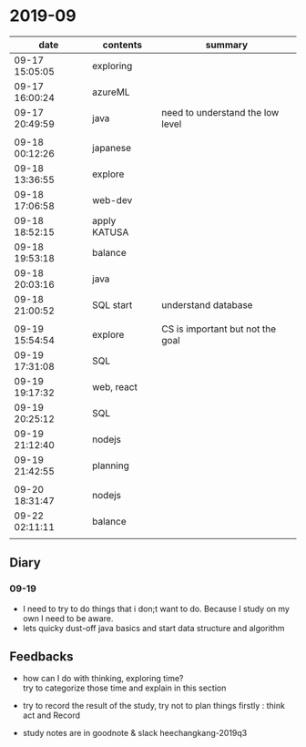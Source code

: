 # 2019-09

| date           | contents     | summary                          |
| -------------- | ------------ | -------------------------------- |
| 09-17 15:05:05 | exploring    |                                  |
| 09-17 16:00:24 | azureML      |                                  |
| 09-17 20:49:59 | java         | need to understand the low level |
|                |              |                                  |
| 09-18 00:12:26 | japanese     |                                  |
| 09-18 13:36:55 | explore      |                                  |
| 09-18 17:06:58 | web-dev      |                                  |
| 09-18 18:52:15 | apply KATUSA |                                  |
| 09-18 19:53:18 | balance      |                                  |
| 09-18 20:03:16 | java         |                                  |
| 09-18 21:00:52 | SQL start    | understand database              |
|                |              |                                  |
| 09-19 15:54:54 | explore      | CS is important but not the goal |
| 09-19 17:31:08 | SQL          |                                  |
| 09-19 19:17:32 | web, react   |                                  |
| 09-19 20:25:12 | SQL          |                                  |
| 09-19 21:12:40 | nodejs       |                                  |
| 09-19 21:42:55 | planning     |                                  |
|                |              |                                  |
| 09-20 18:31:47 | nodejs       |                                  |
| 09-22 02:11:11 | balance      |                                  |
|                |              |                                  |

## Diary 
### 09-19
- I need to try to do things that i don;t want to do. Because I study on my own I need to be aware.
- lets quicky dust-off java basics and start data structure and algorithm


## Feedbacks
- how can I do with thinking, exploring time?\
    try to categorize those time and explain in this section
  
- try to record the result of the study, try not to plan things firstly : think act and Record
- study notes are in goodnote & slack heechangkang-2019q3